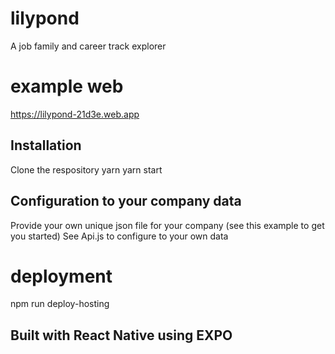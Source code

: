 # lilypond

A job family and career track explorer

# example web

https://lilypond-21d3e.web.app

## Installation

Clone the respository
yarn
yarn start

## Configuration to your company data

Provide your own unique json file for your company
(see this example to get you started)
See Api.js to configure to your own data

# deployment

npm run deploy-hosting


## Built with React Native using EXPO 
